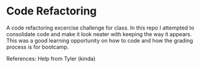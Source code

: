 
# Code Refactoring

A code refactoring excercise challenge for class. In this repo I attempted to consolidate code and make it look neater with keeping the way it appears. This was a good learning opportunity on how to code and how the grading process is for bootcamp.

References:
Help from Tyler (kinda)
